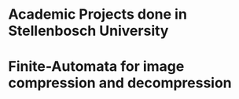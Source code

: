 # Academic Projects done in Stellenbosch University
# Finite-Automata for image compression and decompression
